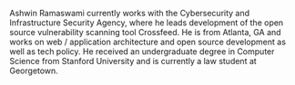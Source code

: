 Ashwin Ramaswami currently works with the Cybersecurity and Infrastructure Security Agency, where he leads development of the open source vulnerability scanning tool Crossfeed. He is from Atlanta, GA and works on web / application architecture and open source development as well as tech policy. He received an undergraduate degree in Computer Science from Stanford University and is currently a law student at Georgetown.
